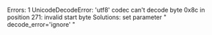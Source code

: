 Errors:
1 UnicodeDecodeError: 'utf8' codec can't decode byte 0x8c in position 271: invalid start byte
Solutions: set parameter " decode_error='ignore' "